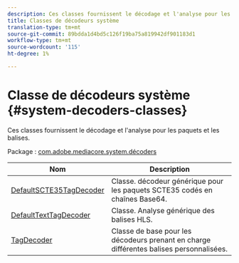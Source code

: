 ```yaml
---
description: Ces classes fournissent le décodage et l'analyse pour les paquets et les balises.
title: Classes de décodeurs système
translation-type: tm+mt
source-git-commit: 89bdda1d4bd5c126f19ba75a819942df901183d1
workflow-type: tm+mt
source-wordcount: '115'
ht-degree: 1%

---
```



# Classe de décodeurs système {#system-decoders-classes}

Ces classes fournissent le décodage et l&#39;analyse pour les paquets et les balises.

Package : [com.adobe.mediacore.system.décoders](https://help.adobe.com/en_US/primetime/api/psdk/asdoc-dhls_1.4/com/adobe/mediacore/system/decoders/package-detail.html)

| Nom | Description |
|---|---|
| [DefaultSCTE35TagDecoder](https://help.adobe.com/en_US/primetime/api/psdk/asdoc-dhls_1.4/com/adobe/mediacore/system/decoders/DefaultSCTE35TagDecoder.html) | Classe. décodeur générique pour les paquets SCTE35 codés en chaînes Base64. |
| [DefaultTextTagDecoder](https://help.adobe.com/en_US/primetime/api/psdk/asdoc-dhls_1.4/com/adobe/mediacore/system/decoders/DefaultTextTagDecoder.html) | Classe. Analyse générique des balises HLS. |
| [TagDecoder](https://help.adobe.com/en_US/primetime/api/psdk/asdoc-dhls_1.4/com/adobe/mediacore/system/decoders/TagDecoder.html) | Classe de base pour les décodeurs prenant en charge différentes balises personnalisées. |

